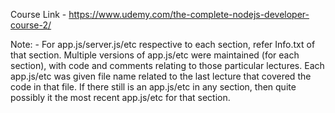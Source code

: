 Course Link - https://www.udemy.com/the-complete-nodejs-developer-course-2/

Note: - For app.js/server.js/etc respective to each section, refer Info.txt of that section. Multiple versions of app.js/etc were maintained (for each section), with code and comments relating to those particular lectures. Each app.js/etc was given file name related to the last lecture that covered the code in that file. If there still is an app.js/etc in any section, then quite possibly it the most recent app.js/etc for that section.

